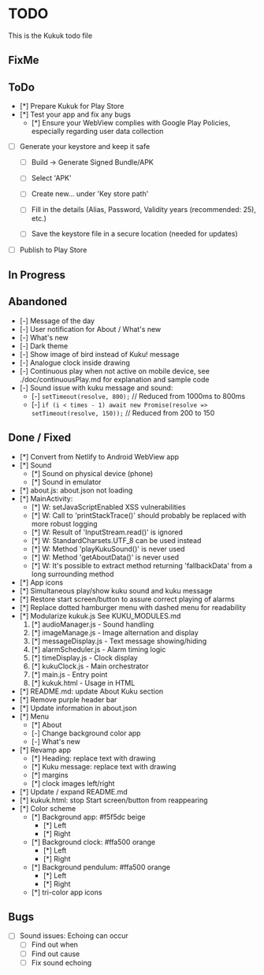 # TODO
This is the Kukuk todo file

## FixMe

## ToDo
- [*] Prepare Kukuk for Play Store
- [*] Test your app and fix any bugs
  - [*] Ensure your WebView complies with Google Play Policies, especially regarding user data collection
- [ ] Generate your keystore and keep it safe
  - [ ] Build -> Generate Signed Bundle/APK
  - [ ] Select 'APK'
  - [ ] Create new... under 'Key store path'
  - [ ] Fill in the details (Alias, Password, Validity years (recommended: 25), etc.)
  - [ ] Save the keystore file in a secure location (needed for updates)


- [ ] Publish to Play Store

## In Progress

## Abandoned
- [-] Message of the day
- [-] User notification for About / What's new
- [-] What's new
- [-] Dark theme
- [-] Show image of bird instead of Kuku! message
- [-] Analogue clock inside drawing
- [-] Continuous play when not active on mobile device, see ./doc/continuousPlay.md for explanation and sample code
- [-] Sound issue with kuku message and sound:
  - [-] `setTimeout(resolve, 800);`  // Reduced from 1000ms to 800ms
  - [-] `if (i < times - 1) await new Promise(resolve => setTimeout(resolve, 150));`  // Reduced from 200 to 150

## Done / Fixed
- [*] Convert from Netlify to Android WebView app
- [*] Sound
  - [*] Sound on physical device (phone)
  - [*] Sound in emulator
- [*] about.js: about.json not loading
- [*] MainActivity:
  - [*] W: setJavaScriptEnabled XSS vulnerabilities
  - [*] W: Call to 'printStackTrace()' should probably be replaced with more robust logging
  - [*] W: Result of 'InputStream.read()' is ignored
  - [*] W: StandardCharsets.UTF_8 can be used instead
  - [*] W: Method 'playKukuSound()' is never used
  - [*] W: Method 'getAboutData()' is never used
  - [*] W: It's possible to extract method returning 'fallbackData' from a long surrounding method
- [*] App icons
- [*] Simultaneous play/show kuku sound and kuku message
- [*] Restore start screen/button to assure correct playing of alarms
- [*] Replace dotted hamburger menu with dashed menu for readability
- [*] Modularize kukuk.js
  See KUKU_MODULES.md
  1. [*] audioManager.js - Sound handling
  2. [*] imageManage.js - Image alternation and display
  3. [*] messageDisplay.js - Text message showing/hiding
  4. [*] alarmScheduler.js - Alarm timing logic
  5. [*] timeDisplay.js - Clock display
  6. [*] kukuClock.js - Main orchestrator
  7. [*] main.js - Entry point
  8. [*] kukuk.html - Usage in HTML
- [*] README.md: update About Kuku section
- [*] Remove purple header bar
- [*] Update information in about.json
- [*] Menu
  - [*] About
  - [-] Change background color app
  - [-] What's new
- [*] Revamp app
  - [*] Heading: replace text with drawing
  - [*] Kuku message: replace text with drawing
  - [*] margins
  - [*] clock images left/right
- [*] Update / expand README.md
- [*] kukuk.html: stop Start screen/button from reappearing 
- [*] Color scheme
  - [*] Background app: #f5f5dc beige
    - [*] Left
    - [*] Right
  - [*] Background clock: #ffa500 orange
    - [*] Left
    - [*] Right
  - [*] Background pendulum: #ffa500 orange
    - [*] Left
    - [*] Right
  - [*] tri-color app icons

## Bugs
- [ ] Sound issues: Echoing can occur
  - [ ] Find out when
  - [ ] Find out cause
  - [ ] Fix sound echoing
